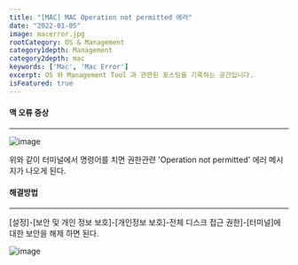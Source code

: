 ```yaml
---
title: "[MAC] MAC Operation not permitted 에러"
date: "2022-01-05"
image: macerror.jpg
rootCategory: OS & Management
category1depth: Management
category2depth: mac
keywords: ['Mac', 'Mac Error']
excerpt: OS 와 Management Tool 과 관련된 포스팅을 기록하는 공간입니다.
isFeatured: true
---
```




#### 맥 오류 증상

---

![image](https://user-images.githubusercontent.com/56063287/148237458-eb18e550-563c-4749-b708-37f5e89812d9.png)

위와 같이 터미널에서 명령어를 치면 권한관련 'Operation not permitted' 에러 메시지가 나오게 된다.

#### 해결방법

---

[설정]-[보안 및 개인 정보 보호]-[개인정보 보호]-전체 디스크 접근 권한]-[터미널]에 대한 보안을 해제 하면 된다.

![image](https://user-images.githubusercontent.com/56063287/148237680-c3522202-fb97-466a-b890-1c65ed66a4c6.png)
